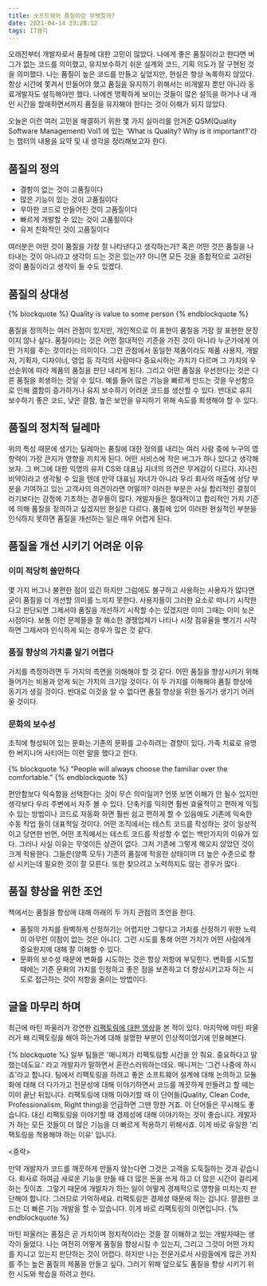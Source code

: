```yaml
---
title: 소프트웨어 품질이란 무엇일까?
date: 2021-04-14 23:28:12
tags: IT생각
---
```

오래전부터 개발자로서 품질에 대한 고민이 많았다. 나에게 좋은 품질이라고 한다면 버그가 없는 코드를 의미했고, 유지보수하기 쉬운 설계와 코드, 기획 의도가 잘 구현된 것을 의미했다. 나는 품질이 높은 코드를 만들고 싶었지만, 현실은 항상 녹록하지 않았다. 항상 시간에 쫓겨서 만들어야 했고 품질을 유지하기 위해서는 비개발자 뿐만 아니라 동료개발자도 설득해야만 했다. 나에겐 명확하게 보이는 것들이 많은 설득을 하거나 내 개인 시간을 할애하면서까지 품질을 유지해야 한다는 것이 이해가 되지 않았다.

오늘은 이런 여러 고민을 해결하기 위한 몇 가지 실마리를 안겨준 QSM(Quality Software Management) Vol1 에 있는 'What is Quality? Why is it important?'라는 챕터의 내용을 요약 및 내 생각을 정리해보고자 한다.

## 품질의 정의 

* 결함이 없는 것이 고품질이다
* 많은 기능이 있는 것이 고품질이다
* 우아한 코드로 만들어진 것이 고품질이다
* 빠르게 개발할 수 있는 것이 고품질이다
* 유저 친화적인 것이 고품질이다

여러분은 어떤 것이 품질을 가장 잘 나타낸다고 생각하는가? 혹은 어떤 것은 품질을 나타내는 것이 아니라고 생각이 드는 것은 있는가? 아니면 모든 것을 종합적으로 고려된 것이 품질이라고 생각이 들 수도 있겠다.

## 품질의 상대성

{% blockquote %}
Quality is value to some person
{% endblockquote %}

품질을 정의하는 여러 관점이 있지만, 개인적으로 이 표현이 품질을 가장 잘 표현한 문장이지 않나 싶다. 품질이라는 것은 어떤 절대적인 기준을 가진 것이 아니라 누군가에게 어떤 가치를 주는 것이라는 의미이다. 그런 관점에서 동일한 제품이라도 제품 사용자, 개발자, 기획자, 디자이너, 영업 등 각각의 사람마다 중요시하는 가치가 다르며 그 가치의 우선순위에 따라 제품의 품질을 판단 내리게 된다. 그리고 어떤 품질을 우선한다는 것은 다른 품질을 희생하는 것일 수 있다. 예를 들어 많은 기능을 빠르게 만드는 것을 우선함으로 인해 결함이 증가하거나 유지 보수하기 어려운 코드를 생산할 수 있다. 반대로 유지 보수하기 좋은 코드, 낮은 결함, 높은 보안을 유지하기 위해 속도를 희생해야 할 수 있다.

## 품질의 정치적 딜레마

위의 특성 때문에 생기는 딜레마는 품질에 대한 정의를 내리는 여러 사람 중에 누구의 영향력이 가장 큰지가 영향을 끼치게 된다. 어떤 서비스에 작은 버그가 하나 있다고 생각해보자. 그 버그에 대한 익명의 유저 CS와 대표님 자녀의 의견은 무게감이 다르다. 지나친 비약이라고 생각될 수 있을 텐데 만약 대표님 자녀가 아니라 우리 회사의 매출에 상당 부분을 기여하고 있는 고객사의 의견이라면 어떨까? 이러한 부분은 사실 합리적인 결정이라기보다는 감정에 기초하는 경우들이 많다. 개발자들은 절대적이고 합리적인 가치 기준에 의해 품질을 정의하고 싶겠지만 현실은 다르다. 품질에 있어 이러한 현실적인 부분을 인식하지 못하면 품질을 개선하는 일은 매우 어렵게 된다.


## 품질을 개선 시키기 어려운 이유

### 이미 적당히 쓸만하다

몇 가지 버그나 불편한 점이 있긴 하지만 그럼에도 불구하고 사용하는 사용자가 많다면 굳이 품질을 더 개선할 의미를 느끼지 못한다. 사용자들이 그러한 요소로 떠나기 시작한다고 판단되면 그제서야 품질을 개선하기 시작할 수는 있겠지만 이미 그때는 이미 늦은 시점이다. 보통 이런 문제들을 잘 해소한 경쟁업체가 나타나 시장 점유율을 뺏기기 시작하면 그제서야 인식하게 되는 경우가 많은 것 같다.

### 품질 향상의 가치를 알기 어렵다

가치를 측정하려면 두 가지의 측면을 이해해야 할 것 같다. 어떤 품질을 향상시키기 위해 들어가는 비용과 얻게 되는 가치의 크기일 것이다. 이 두 가지를 이해해야 품질 향상에 동기가 생길 것이다. 반대로 이것을 알 수 없다면 품질 향상을 위한 동기가 생기기 어려울 것이다.

### 문화의 보수성

조직에 형성되어 있는 문화는 기존의 문화를 고수하려는 경향이 있다. 가족 치료로 유명한 버지니어 사티어는 이런 말을 했다고 한다.

{% blockquote %}
"People will always choose the familiar over the comfortable."
{% endblockquote %}

편안함보다 익숙함을 선택한다는 것이 무슨 의미일까? 언뜻 보면 이해가 안 될수 있지만 생각보다 우리 주변에서 자주 볼 수 있다. 단축키를 익히면 훨씬 효율적이고 편하게 익힐 수 있는 방법이나 코드로 자동화 하면 훨씬 쉽고 편하게 할 수 있음에도 기존에 익숙한 수동 작업 들이 대표적일 것이다. 어떤 조직에서는 테스트 코드를 작성하는 것이 일상적이고 당연한 반면, 어떤 조직에서는 테스트 코드를 작성할 수 없는 백만가지의 이유가 있다. 그러나 사실 이유는 무엇이든 상관이 없다. 그저 기존에 그렇게 해오지 않았던 것이 크게 작용한다. 그들은(양쪽 모두) 기존의 품질에 적응한 상태이며 더 높은 수준으로 향상 시키는데 필요한 것이 잘 모른다. 또한 찾으려고 노력하지도 않는 경우가 많다.

## 품질 향상을 위한 조언
책에서는 품질을 향상에 대해 아래의 두 가지 관점의 조언을 한다.

- 품질의 가치를 완벽하게 산정하기는 어렵지만 그렇다고 가치를 산정하기 위한 노력이 아무런 이점이 없는 것은 아니다. 그런 시도를 통해 어떤 가치가 어떤 사람에게 중요한지에 대해 잘 이해할 수 있다.
- 문화의 보수성 때문에 변화를 시도하는 것은 항상 저항에 부딪힌다. 변화를 시도할 때에는 기존 문화의 가치를 인정하고 좋은 점을 보존하고 더 향상시키고자 하는 시도로 접근하는 것이 저항을 줄이는 방법이다.

## 글을 마무리 하며
최근에 마틴 파울러가 강연한 [리팩토링에 대한 영상](https://www.youtube.com/watch?v=mNPpfB8JSIU)을 본 적이 있다. 마지막에 마틴 파울러가 왜 리팩토링을 해야 하는가에 대해 설명한 부분이 인상적이었기에 인용해본다. 

{% blockquote %}
일부 팀들은 '매니저가 리팩토링할 시간을 안 줘요. 중요하다고 말했는데도요.' 라고 개발자가 말하면서 혼란스러워하는데요. 매니저는 '그건 나중에 하시죠'라고 합니다. 팀에서 리팩토링을 하려고 좋은 소프트웨어 설계에 대해 논의하고 모듈화에 대해 더 다가가고 전문성에 대해 이야기하면서 코드를 깨끗하게 만들려고 할 때는 이미 끝난 뒤입니다. 리팩토링에 대해 이야기할 때 이 단어들(Quality, Clean Code, Professionalism, Right thing)을 언급하면 그땐 망한 거죠. 이 단어들은 무시해도 좋습니다. 대신 리팩토링을 이야기할 때 경제성에 대해 이야기하는 것이 좋습니다. 개발자가 하는 모든 것들이 더 많은 기능을 더 빠르게 적용하기 위해서죠. 이게 바로 유일한 '리팩토링을 적용해야 하는 이유' 입니다. 

<중략>

만약 개발자가 코드를 깨끗하게 만들지 않는다면 그것은 고객을 도둑질하는 것과 같습니다. 회사로 하여금 새로운 기능을 만들 때 더 많은 돈을 쓰게 하고 더 많은 시간이 걸리게 하는 짓이죠. 그렇기 때문에 개발자가 하는 일이 어떻게 경제적으로 영향을 미치는지 판단해야 합니다. 그러므로 기억하세요. 리팩토링은 경제성 때문에 하는 겁니다. 깔끔한 코드는 더 빠른 기능 개발을 할 수 있습니다. 이게 바로 리팩토링의 이면입니다.
{% endblockquote %}

마틴 파울러는 품질은 곧 가치이며 정치적이라는 것을 잘 이해하고 있는 개발자때는 생각이 들었다. 나는 여전히 어떻게 품질을 향상시킬 수 있는지, 그리고 그것이 어떤 가치를 지니고 있는지 판단하는 것이 어렵다. 하지만 나는 전문가로서 사람들에게 많은 가치를 주는 높은 품질의 제품을 만들고 싶다. 그러기 위해 앞으로도 품질을 향상 시키기 위한 시도와 학습을 하려고 한다.